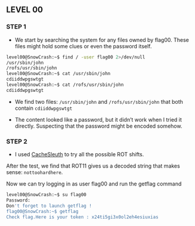 ## LEVEL 00

### STEP 1

- We start by searching the system for any files owned by flag00. These files might hold some clues or even the password itself.

```sh
level00@SnowCrash:~$ find / -user flag00 2>/dev/null 
/usr/sbin/john
/rofs/usr/sbin/john
level00@SnowCrash:~$ cat /usr/sbin/john
cdiiddwpgswtgt
level00@SnowCrash:~$ cat /rofs/usr/sbin/john
cdiiddwpgswtgt
```

- We find two files: `/usr/sbin/john` and `/rofs/usr/sbin/john` that both contain `cdiiddwpgswtgt`

- The content looked like a password, but it didn’t work when I tried it directly. Suspecting that the password might be encoded somehow.

### STEP 2

- I used [CacheSleuth](https://www.cachesleuth.com/rot.html#:~:text=Provides%20the%20option%20to%20rotate,25%20either%20encrypted%20or%20decrypted.) to try all the possible ROT shifts. 

After the test, we find that ROT11 gives us a decoded string that makes sense: `nottoohardhere`.

Now we can try logging in as user flag00 and run the getflag command
```sh
level00@SnowCrash:~$ su flag00
Password: 
Don't forget to launch getflag !
flag00@SnowCrash:~$ getflag
Check flag.Here is your token : x24ti5gi3x0ol2eh4esiuxias
```